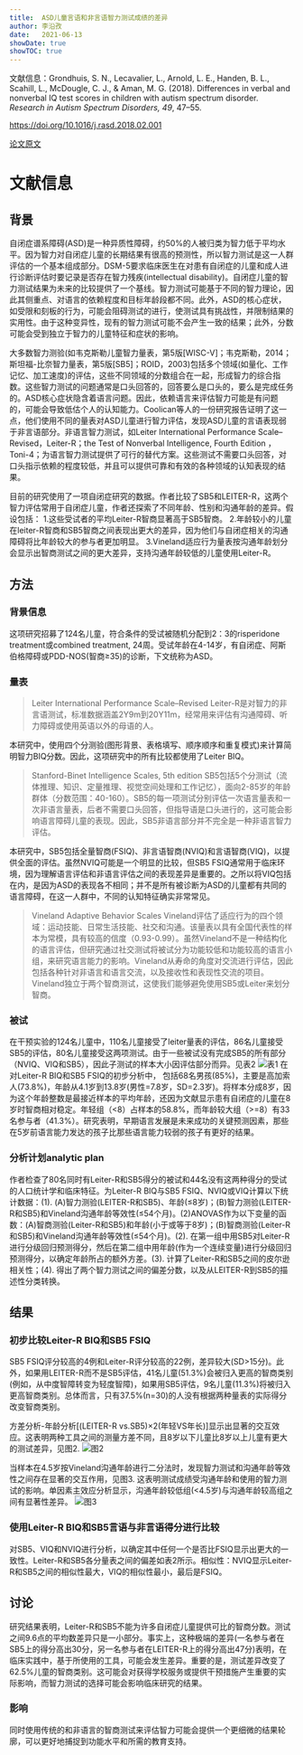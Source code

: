 ```yaml
---
title:  ASD儿童言语和非言语智力测试成绩的差异
author: 李沿孜
date:   2021-06-13
showDate: true 
showTOC: true
---
```

文献信息：Grondhuis, S. N., Lecavalier, L., Arnold, L. E., Handen, B. L., Scahill, L., McDougle, C.  J., & Aman, M. G. (2018). Differences in verbal and nonverbal IQ test scores in children with autism spectrum disorder. *Research in Autism Spectrum Disorders, 49*, 47–55. 

https://doi.org/10.1016/j.rasd.2018.02.001 

[论文原文](../Source_Files/2021-06-13-LYZ1.pdf)


# 文献信息
## 背景
自闭症谱系障碍(ASD)是一种异质性障碍，约50%的人被归类为智力低于平均水平。因为智力对自闭症儿童的长期结果有很高的预测性，所以智力测试是这一人群评估的一个基本组成部分。DSM-5要求临床医生在对患有自闭症的儿童和成人进行诊断评估时要记录是否存在智力残疾(intellectual disability)。自闭症儿童的智力测试结果为未来的比较提供了一个基线。智力测试可能基于不同的智力理论，因此其侧重点、对语言的依赖程度和目标年龄段都不同。此外，ASD的核心症状，如受限和刻板的行为，可能会阻碍测试的进行，使测试具有挑战性，并限制结果的实用性。由于这种变异性，现有的智力测试可能不会产生一致的结果；此外，分数可能会受到独立于智力的儿童特征和症状的影响。

大多数智力测验(如韦克斯勒儿童智力量表，第5版[WISC-V]；韦克斯勒，2014；斯坦福-比奈智力量表，第5版[SB5]；ROID，2003)包括多个领域(如量化、工作记忆、加工速度)的评估，这些不同领域的分数组合在一起，形成智力的综合指数。这些智力测试的问题通常是口头回答的，回答要么是口头的，要么是完成任务的。ASD核心症状隐含着语言问题。因此，依赖语言来评估智力可能是有问题的，可能会导致低估个人的认知能力。Coolican等人的一份研究报告证明了这一点，他们使用不同的量表对ASD儿童进行智力评估，发现ASD儿童的言语表现弱于非言语部分。非语言智力测试，如Leiter International Performance Scale–Revised，Leiter-R；the Test of Nonverbal Intelligence, Fourth Edition ，Toni-4；为语言智力测试提供了可行的替代方案。这些测试不需要口头回答，对口头指示依赖的程度较低，并且可以提供可靠和有效的各种领域的认知表现的结果。

目前的研究使用了一项自闭症研究的数据。作者比较了SB5和LEITER-R，这两个智力评估常用于自闭症儿童，作者还探索了不同年龄、性别和沟通年龄的差异。假设包括：
1.这些受试者的平均Leiter-R智商显著高于SB5智商。
2.年龄较小的儿童在leiter-R智商和SB5智商之间表现出更大的差异，因为他们与自闭症相关的沟通障碍将比年龄较大的参与者更加明显。
3.Vineland适应行为量表按沟通年龄划分会显示出智商测试之间的更大差异，支持沟通年龄较低的儿童使用Leiter-R。

## 方法
### 背景信息
这项研究招募了124名儿童，符合条件的受试被随机分配到2：3的risperidone treatment或combined treatment, 24周。受试年龄在4-14岁，有自闭症、阿斯伯格障碍或PDD-NOS(智商≥35)的诊断，下文统称为ASD。
### 量表
> Leiter International Performance Scale–Revised
> Leiter-R是对智力的非言语测试，标准数据涵盖2Y9m到20Y11m，经常用来评估有沟通障碍、听力障碍或使用英语以外的母语的人。

本研究中，使用四个分测验(图形背景、表格填写、顺序顺序和重复模式)来计算简明智力BIQ分数。因此，这项研究中的所有比较都使用了Leiter BIQ。
> Stanford-Binet Intelligence Scales, 5th edition
> SB5包括5个分测试（流体推理、知识、定量推理、视觉空间处理和工作记忆），面向2-85岁的年龄群体（分数范围：40-160）。SB5的每一项测试分别评估一次语言量表和一次非语言量表，后者不需要口头回答，但指导语是口头进行的，这可能会影响语言障碍儿童的表现。因此，SB5非语言部分并不完全是一种非语言智力评估。

本研究中，SB5包括全量智商(FSIQ)、非言语智商(NVIQ)和言语智商(VIQ)，以提供全面的评估。虽然NVIQ可能是一个明显的比较，但SB5 FSIQ通常用于临床环境，因为理解语言评估和非语言评估之间的表现差异是重要的。之所以将VIQ包括在内，是因为ASD的表现各不相同；并不是所有被诊断为ASD的儿童都有共同的语言障碍，在这一人群中，不同的认知特征确实非常常见。
> Vineland Adaptive Behavior Scales
> Vineland评估了适应行为的四个领域：运动技能、日常生活技能、社交和沟通。该量表以具有全国代表性的样本为常模，具有较高的信度（0.93-0.99）。虽然Vineland不是一种结构化的语言评估，但研究通过社交测试将被试分为功能较低和功能较高的语言小组，来研究语言能力的影响。Vineland从寿命的角度对交流进行评估，因此包括各种针对非语言和语言交流，以及接收性和表现性交流的项目。Vineland独立于两个智商测试，这使我们能够避免使用SB5或Leiter来划分智商。

### 被试
在干预实验的124名儿童中，110名儿童接受了leiter量表的评估，86名儿童接受SB5的评估，80名儿童接受这两项测试。由于一些被试没有完成SB5的所有部分（NVIQ、VIQ和SB5），因此子测试的样本大小因评估部分而异。见表2
![表1](../Supporting_Information/2021-06-13-LYZ1-Table1.png)
在对Leiter-R BIQ和SB5 FSIQ的初步分析中， 包括68名男孩(85%)，主要是高加索人(73.8%)，年龄从4.1岁到13.8岁(男性=7.8岁，SD=2.3岁)。将样本分成8岁，因为这个年龄整数是最接近样本的平均年龄，还因为文献显示患有自闭症的儿童在8岁时智商相对稳定。年轻组（<8）占样本的58.8%，而年龄较大组（>=8）有33名参与者（41.3%）。研究表明，早期语言发展是未来成功的关键预测因素，那些在5岁前语言能力发达的孩子比那些语言能力较弱的孩子有更好的结果。
### 分析计划analytic plan
作者检查了80名同时有Leiter-R和SB5得分的被试和44名没有这两种得分的受试的人口统计学和临床特征。为Leiter-R BIQ与SB5 FSIQ、NVIQ或VIQ计算以下统计数据：(1). (A)智力测验(LEITER-R和SB5)、年龄(≤8岁)；(B)智力测验(LEITER-R和SB5)和Vineland沟通年龄等效性(≤54个月)。(2)ANOVAS作为以下变量的函数：(A)智商测验(Leiter-R和SB5)和年龄(小于或等于8岁)；(B)智商测验(Leiter-R和SB5)和Vineland沟通年龄等效性(≤54个月)。(2). 在第一组中用SB5对Leiter-R进行分级回归预测得分，然后在第二组中用年龄(作为一个连续变量)进行分级回归预测得分，以确定年龄所占的额外方差。(3). 计算了Leiter-R和SB5之间的皮尔逊相关性；(4). 得出了两个智力测试之间的偏差分数，以及从LEITER-R到SB5的描述性分类转换。
## 结果
### 初步比较Leiter-R BIQ和SB5 FSIQ
SB5 FSIQ评分较高的4例和Leiter-R评分较高的22例，差异较大(SD>15分)。此外，如果用LEITER-R而不是SB5评估，41名儿童(51.3%)会被归入更高的智商类别(例如，从中度智障转变为轻度智障)，如果用SB5评估，9名儿童(11.3%)将被归入更高智商类别。总体而言，只有37.5%(n=30)的人没有根据两种量表的实际得分改变智商类别。

方差分析-年龄分析[(LEITER-R vs.SB5)×2(年轻VS年长)]显示出显著的交互效应。这表明两种工具之间的测量方差不同，且8岁以下儿童比8岁以上儿童有更大的测试差异，见图2.
![图2](../Supporting_Information/2021-06-13-LYZ1-Fig2.png)

当样本在4.5岁按Vineland沟通年龄进行二分法时，发现智力测试和沟通年龄等效性之间存在显著的交互作用，见图3. 这表明测试成绩受沟通年龄和使用的智力测试的影响。单因素主效应分析显示，沟通年龄较低组(<4.5岁)与沟通年龄较高组之间有显著性差异。
![图3](../Supporting_Information/2021-06-13-LYZ1-Fig3.png)
### 使用Leiter-R BIQ和SB5言语与非言语得分进行比较
对SB5、VIQ和NVIQ进行分析，以确定其中任何一个是否比FSIQ显示出更大的一致性。Leiter-R和SB5各分量表之间的偏差如表2所示。相似性：NVIQ显示Leiter-R和SB5之间的相似性最大，VIQ的相似性最小，最后是FSIQ。

## 讨论
研究结果表明，Leiter-R和SB5不能为许多自闭症儿童提供可比的智商分数。测试之间9.6点的平均数差异只是一小部分。事实上，这种极端的差异(一名参与者在SB5上的得分高出30分，另一名参与者在LEITER-R上的得分高出47分)表明，在临床实践中，基于所使用的工具，可能会发生差异。重要的是，测试差异改变了62.5%儿童的智商类别。这可能会对获得学校服务或提供干预措施产生重要的实际影响，而智力测试的选择可能会影响临床研究的结果。

### 影响
同时使用传统的和非语言的智商测试来评估智力可能会提供一个更细微的结果轮廓，可以更好地捕捉到功能水平和所需的教育支持。
